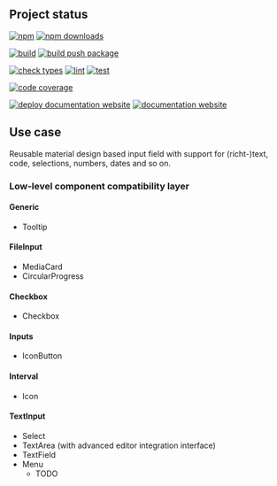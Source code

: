 <!-- !/usr/bin/env markdown
-*- coding: utf-8 -*-
region header
Copyright Torben Sickert (info["~at~"]torben.website) 16.12.2012

License
-------

This library written by Torben Sickert stand under a creative commons naming
3.0 unported license. See https://creativecommons.org/licenses/by/3.0/deed.de
endregion -->

Project status
--------------

[![npm](https://img.shields.io/npm/v/react-input-material?color=%23d55e5d&label=npm%20package%20version&logoColor=%23d55e5d&style=for-the-badge)](https://www.npmjs.com/package/react-input-material)
[![npm downloads](https://img.shields.io/npm/dy/react-input-material.svg?style=for-the-badge)](https://www.npmjs.com/package/react-input-material)

[![build](https://img.shields.io/github/actions/workflow/status/thaibault/react-input-material/build.yaml?style=for-the-badge)](https://github.com/thaibault/react-input-material/actions/workflows/build.yaml)
[![build push package](https://img.shields.io/github/actions/workflow/status/thaibault/react-input-material/build-package-and-push.yaml?label=build%20push%20package&style=for-the-badge)](https://github.com/thaibault/react-input-material/actions/workflows/build-package-and-push.yaml)

[![check types](https://img.shields.io/github/actions/workflow/status/thaibault/react-input-material/check-types.yaml?label=check%20types&style=for-the-badge)](https://github.com/thaibault/react-input-material/actions/workflows/check-types.yaml)
[![lint](https://img.shields.io/github/actions/workflow/status/thaibault/react-input-material/lint.yaml?label=lint&style=for-the-badge)](https://github.com/thaibault/react-input-material/actions/workflows/lint.yaml)
[![test](https://img.shields.io/github/actions/workflow/status/thaibault/react-input-material/test-coverage-report.yaml?label=test&style=for-the-badge)](https://github.com/thaibault/react-input-material/actions/workflows/test-coverage-report.yaml)

[![code coverage](https://img.shields.io/coverallsCoverage/github/thaibault/react-input-material?label=code%20coverage&style=for-the-badge)](https://coveralls.io/github/thaibault/react-input-material)

[![deploy documentation website](https://img.shields.io/github/actions/workflow/status/thaibault/react-input-material/deploy-documentation-website.yaml?label=deploy%20documentation%20website&style=for-the-badge)](https://github.com/thaibault/react-input-material/actions/workflows/deploy-documentation-website.yaml)
[![documentation website](https://img.shields.io/website-up-down-green-red/https/torben.website/react-input-material.svg?label=documentation-website&style=for-the-badge)](https://torben.website/react-input-material)

Use case
--------

Reusable material design based input field with support for (richt-)text, code,
selections, numbers, dates and so on.

### Low-level component compatibility layer

#### Generic

- Tooltip

#### FileInput

- MediaCard
- CircularProgress

#### Checkbox

- Checkbox

#### Inputs

- IconButton

#### Interval

- Icon

#### TextInput

- Select
- TextArea (with advanced editor integration interface)
- TextField
- Menu
  - TODO
